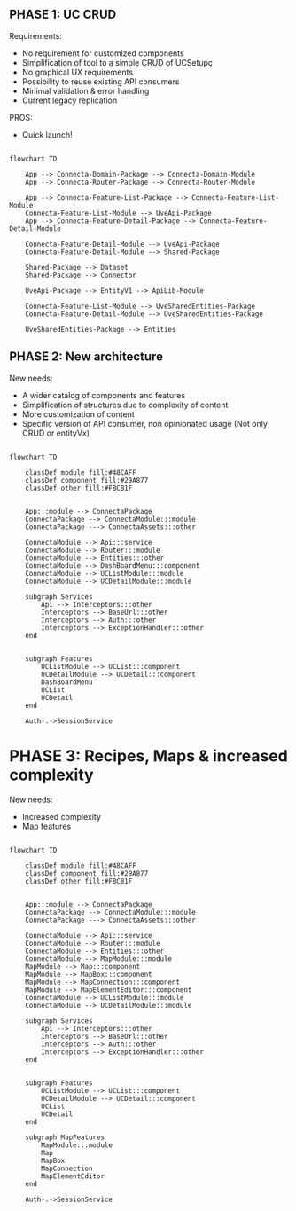 ## PHASE 1: UC CRUD

Requirements:

- No requirement for customized components
- Simplification of tool to a simple CRUD of UCSetupç
- No graphical UX requirements
- Possibility to reuse existing API consumers
- Minimal validation & error handling
- Current legacy replication

PROS:

- Quick launch!

```mermaid

flowchart TD

    App --> Connecta-Domain-Package --> Connecta-Domain-Module
    App --> Connecta-Router-Package --> Connecta-Router-Module

    App --> Connecta-Feature-List-Package --> Connecta-Feature-List-Module
    Connecta-Feature-List-Module --> UveApi-Package
    App --> Connecta-Feature-Detail-Package --> Connecta-Feature-Detail-Module

    Connecta-Feature-Detail-Module --> UveApi-Package
    Connecta-Feature-Detail-Module --> Shared-Package

    Shared-Package --> Dataset
    Shared-Package --> Connector

    UveApi-Package --> EntityV1 --> ApiLib-Module

    Connecta-Feature-List-Module --> UveSharedEntities-Package
    Connecta-Feature-Detail-Module --> UveSharedEntities-Package

    UveSharedEntities-Package --> Entities

```

## PHASE 2: New architecture

New needs:

- A wider catalog of components and features
- Simplification of structures due to complexity of content
- More customization of content
- Specific version of API consumer, non opinionated usage (Not only CRUD or entityVx)

```mermaid

flowchart TD

    classDef module fill:#48CAFF
    classDef component fill:#29A877
    classDef other fill:#FBCB1F


    App:::module --> ConnectaPackage
    ConnectaPackage --> ConnectaModule:::module
    ConnectaPackage ---> ConnectaAssets:::other

    ConnectaModule --> Api:::service
    ConnectaModule --> Router:::module
    ConnectaModule --> Entities:::other
    ConnectaModule --> DashBoardMenu:::component
    ConnectaModule --> UCListModule:::module
    ConnectaModule --> UCDetailModule:::module

    subgraph Services
        Api --> Interceptors:::other
        Interceptors --> BaseUrl:::other
        Interceptors --> Auth:::other
        Interceptors --> ExceptionHandler:::other
    end


    subgraph Features
        UCListModule --> UCList:::component
        UCDetailModule --> UCDetail:::component
        DashBoardMenu
        UCList
        UCDetail
    end

    Auth-.->SessionService

```

# PHASE 3: Recipes, Maps & increased complexity

New needs:

- Increased complexity
- Map features

```mermaid

flowchart TD

    classDef module fill:#48CAFF
    classDef component fill:#29A877
    classDef other fill:#FBCB1F


    App:::module --> ConnectaPackage
    ConnectaPackage --> ConnectaModule:::module
    ConnectaPackage ---> ConnectaAssets:::other

    ConnectaModule --> Api:::service
    ConnectaModule --> Router:::module
    ConnectaModule --> Entities:::other
    ConnectaModule --> MapModule:::module
    MapModule --> Map:::component
    MapModule --> MapBox:::component
    MapModule --> MapConnection:::component
    MapModule --> MapElementEditor:::component
    ConnectaModule --> UCListModule:::module
    ConnectaModule --> UCDetailModule:::module

    subgraph Services
        Api --> Interceptors:::other
        Interceptors --> BaseUrl:::other
        Interceptors --> Auth:::other
        Interceptors --> ExceptionHandler:::other
    end


    subgraph Features
        UCListModule --> UCList:::component
        UCDetailModule --> UCDetail:::component
        UCList
        UCDetail
    end

    subgraph MapFeatures
        MapModule:::module
        Map
        MapBox
        MapConnection
        MapElementEditor
    end

    Auth-.->SessionService

```
